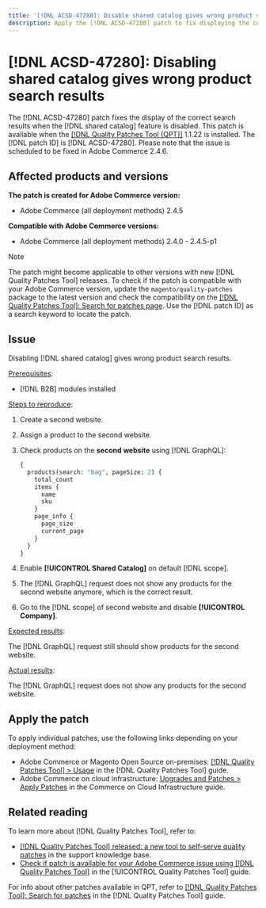 ```yaml
---
title: '[!DNL ACSD-47280]: Disable shared catalog gives wrong product search results'
description: Apply the [!DNL ACSD-47280] patch to fix displaying the correct search results when the shared catalog feature is disabled.
---
```

# [!DNL ACSD-47280]: Disabling shared catalog gives wrong product search results

The [!DNL ACSD-47280] patch fixes the display of the correct search results when the [!DNL shared catalog] feature is disabled. This patch is available when the [[!DNL Quality Patches Tool (QPT)]](https://experienceleague.adobe.com/en/docs/commerce-knowledge-base/kb/announcements/commerce-announcements/magento-quality-patches-released-new-tool-to-self-serve-quality-patches) 1.1.22 is installed. The [!DNL patch ID] is [!DNL ACSD-47280]. Please note that the issue is scheduled to be fixed in Adobe Commerce 2.4.6.

## Affected products and versions

**The patch is created for Adobe Commerce version:**
* Adobe Commerce (all deployment methods) 2.4.5

**Compatible with Adobe Commerce versions:**
* Adobe Commerce (all deployment methods) 2.4.0 - 2.4.5-p1

>[!NOTE]
>
>The patch might become applicable to other versions with new [!DNL Quality Patches Tool] releases. To check if the patch is compatible with your Adobe Commerce version, update the `magento/quality-patches` package to the latest version and check the compatibility on the [[!DNL Quality Patches Tool]: Search for patches page](https://experienceleague.adobe.com/tools/commerce-quality-patches/index.html). Use the [!DNL patch ID] as a search keyword to locate the patch.

## Issue

Disabling [!DNL shared catalog] gives wrong product search results.

<u>Prerequisites</u>:

* [!DNL B2B] modules installed

<u>Steps to reproduce</u>:

1. Create a second website.
1. Assign a product to the second website.
1. Check products on the **second website** using [!DNL GraphQL]:

    ```GraphQL
    {
      products(search: "bag", pageSize: 2) {
        total_count
        items {
          name
          sku
        }
        page_info {
          page_size
          current_page
        }
      }
    }
    ```

1. Enable **[!UICONTROL Shared Catalog]** on default [!DNL scope].
1. The [!DNL GraphQL] request does not show any products for the second website anymore, which is the correct result.
1. Go to the [!DNL scope] of second website and disable **[!UICONTROL Company]**.

<u>Expected results</u>:

The [!DNL GraphQL] request still should show products for the second website.

<u>Actual results</u>:

The [!DNL GraphQL] request does not show any products for the second website.

## Apply the patch

To apply individual patches, use the following links depending on your deployment method:

* Adobe Commerce or Magento Open Source on-premises: [[!DNL Quality Patches Tool] > Usage](/help/tools/quality-patches-tool/usage.md) in the [!DNL Quality Patches Tool] guide.
* Adobe Commerce on cloud infrastructure: [Upgrades and Patches > Apply Patches](https://experienceleague.adobe.com/docs/commerce-cloud-service/user-guide/develop/upgrade/apply-patches.html) in the Commerce on Cloud Infrastructure guide.

## Related reading

To learn more about [!DNL Quality Patches Tool], refer to:

* [[!DNL Quality Patches Tool] released: a new tool to self-serve quality patches](https://experienceleague.adobe.com/en/docs/commerce-knowledge-base/kb/announcements/commerce-announcements/magento-quality-patches-released-new-tool-to-self-serve-quality-patches) in the support knowledge base.
* [Check if patch is available for your Adobe Commerce issue using [!DNL Quality Patches Tool]](/help/tools/quality-patches-tool/patches-available-in-qpt/check-patch-for-magento-issue-with-magento-quality-patches.md) in the [!UICONTROL Quality Patches Tool] guide.


For info about other patches available in QPT, refer to [[!DNL Quality Patches Tool]: Search for patches](https://experienceleague.adobe.com/tools/commerce-quality-patches/index.html) in the [!DNL Quality Patches Tool] guide.
